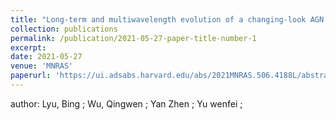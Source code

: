 ```yaml
---
title: "Long-term and multiwavelength evolution of a changing-look AGN Mrk 1018"
collection: publications
permalink: /publication/2021-05-27-paper-title-number-1
excerpt:
date: 2021-05-27
venue: 'MNRAS'
paperurl: 'https://ui.adsabs.harvard.edu/abs/2021MNRAS.506.4188L/abstract'
---
```


author: Lyu, Bing  ; Wu, Qingwen  ; Yan Zhen ; Yu wenfei ;

